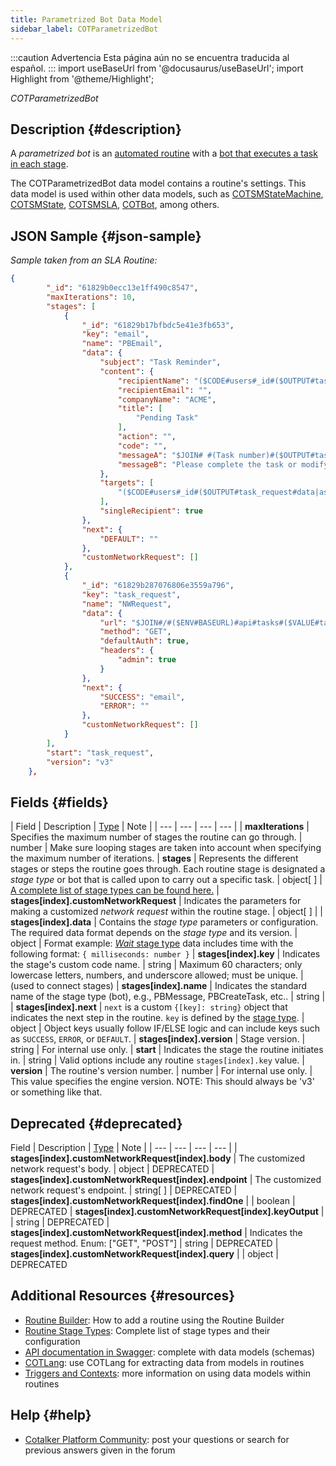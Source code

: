 ```yaml
---
title: Parametrized Bot Data Model
sidebar_label: COTParametrizedBot
---
```


:::caution Advertencia
Esta página aún no se encuentra traducida al español.
:::
import useBaseUrl from '@docusaurus/useBaseUrl'; 
import Highlight from '@theme/Highlight';

<span className="hero__subtitle"><em>COTParametrizedBot</em></span>
<br/>

## Description {#description}

A _parametrized bot_ is an [automated routine](/docs/documentation/automation/admin_routine) with a [bot that executes a task in each stage](/docs/documentation/automation/existing_routines).

The COTParametrizedBot data model contains a routine's settings. This data model is used within other data models, such as [COTSMStateMachine](/docs/documentation/models/tasks/model_statemachine), [COTSMState](/docs/documentation/models/tasks/model_state), [COTSMSLA](/docs/documentation/models/tasks/model_sla), [COTBot](/docs/documentation/models/automations/model_bots), among others.

## JSON Sample {#json-sample}

_Sample taken from an SLA Routine:_
```json
{
        "_id": "61829b0ecc13e1ff490c8547",
        "maxIterations": 10,
        "stages": [
            {
                "_id": "61829b17bfbdc5e41e3fb653",
                "key": "email",
                "name": "PBEmail",
                "data": {
                    "subject": "Task Reminder",
                    "content": {
                        "recipientName": "($CODE#users#_id#($OUTPUT#task_request#data|assignee))|name|names",
                        "recipientEmail": "",
                        "companyName": "ACME",
                        "title": [
                            "Pending Task"
                        ],
                        "action": "",
                        "code": "",
                        "messageA": "$JOIN# #(Task number)#($OUTPUT#task_request#data|serial)#($OUTPUT#task_request#data|name)#is still pending.",
                        "messageB": "Please complete the task or modify its end-date."
                    },
                    "targets": [
                        "($CODE#users#_id#($OUTPUT#task_request#data|assignee))|email"
                    ],
                    "singleRecipient": true
                },
                "next": {
                    "DEFAULT": ""
                },
                "customNetworkRequest": []
            },
            {
                "_id": "61829b287076806e3559a796",
                "key": "task_request",
                "name": "NWRequest",
                "data": {
                    "url": "$JOIN#/#($ENV#BASEURL)#api#tasks#($VALUE#taskGroupId)#task#($VALUE#taskId)",
                    "method": "GET",
                    "defaultAuth": true,
                    "headers": {
                        "admin": true
                    }
                },
                "next": {
                    "SUCCESS": "email",
                    "ERROR": ""
                },
                "customNetworkRequest": []
            }
        ],
        "start": "task_request",
        "version": "v3"
    },
```


## Fields {#fields}

| Field | Description | [Type](/docs/documentation/models/overview_model#data-types) | Note |
| --- | --- | --- | --- |
| **maxIterations** | Specifies the maximum number of stages the routine can go through. | number | Make sure looping stages are taken into account when specifying the maximum number of iterations.
| **stages** | Represents the different stages or steps the routine goes through. Each routine stage is designated a _stage type_ or bot that is called upon to carry out a specific task. | object[ ] | [A complete list of stage types can be found here.](/docs/documentation/automation/existing_routines)
| **stages[index].customNetworkRequest** | Indicates the parameters for making a customized _network request_ within the routine stage. | object[ ] |
| **stages[index].data** | Contains the _stage type_ parameters or configuration. The required data format depends on the _stage type_ and its version. | object | Format example: [_Wait_ stage type](https://doc.cotalker.com/docs/documentation/automation/bots/fcsleep) data includes time with the following format: `{ milliseconds: number }`
| **stages[index].key** | Indicates the stage's custom code name. | string | Maximum 60 characters; only lowercase letters, numbers, and underscore allowed; must be unique. | (used to connect stages)
| **stages[index].name** | Indicates the standard name of the stage type (bot), e.g., PBMessage, PBCreateTask, etc.. | string |
| **stages[index].next** | `next` is a custom `{[key]: string}` object that indicates the next step in the routine. `key` is defined by the [stage type](/docs/documentation/automation/existing_routines). | object | Object keys usually follow IF/ELSE logic and can include keys such as `SUCCESS`, `ERROR`, or `DEFAULT`.
| **stages[index].version** | Stage version. | string | For internal use only.
| **start** | Indicates the stage the routine initiates in. | string | Valid options include any routine `stages[index].key` value.
| **version** | The routine's version number. | number | For internal use only. | This value specifies the engine version. NOTE: This should always be 'v3' or something like that.

## Deprecated {#deprecated}

 Field | Description | [Type](/docs/documentation/models/overview_model#data-types) | Note |
| --- | --- | --- | --- |
| **stages[index].customNetworkRequest[index].body** | The customized network request's body. | object | DEPRECATED 
| **stages[index].customNetworkRequest[index].endpoint** | The customized network request's endpoint. | string[ ] | DEPRECATED
| **stages[index].customNetworkRequest[index].findOne** | | boolean | DEPRECATED
| **stages[index].customNetworkRequest[index].keyOutput** | | string | DEPRECATED
| **stages[index].customNetworkRequest[index].method** | Indicates the request method. Enum: ["GET", "POST"] | string | DEPRECATED
| **stages[index].customNetworkRequest[index].query** | | object | DEPRECATED


## Additional Resources {#resources}

- [Routine Builder](/docs/documentation/automation/admin_routine): How to add a routine using the Routine Builder
- [Routine Stage Types](/docs/documentation/automation/existing_routines): Complete list of stage types and their configuration
- [API documentation in Swagger](https://www.cotalker.com/swagger/core/?key=woubtjf4olr0t4zgutuwn6scbcm6hd3qh1cgl5obmohpbm3mfublnwcvv67lodgjvd3h86s9ppshtvmf95gepsqh6nizq9liu7f): complete with data models (schemas)
- [COTLang](/docs/documentation/automation/cotlang/admin_cotlang): use COTLang for extracting data from models in routines
- [Triggers and Contexts](/docs/documentation/automation/cotlang/triggers_and_contexts): more information on using data models within routines

## Help {#help}

- [Cotalker Platform Community](https://github.com/Cotalker/documentation/discussions): post your questions or search for previous answers given in the forum
